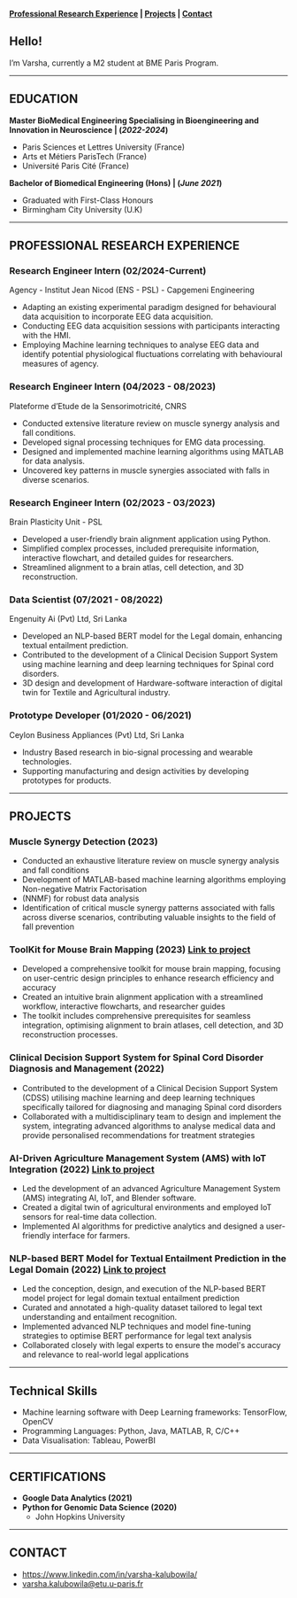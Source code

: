 
**[Professional Research Experience](#professional-research-experience) | [Projects](#projects) | [Contact](#contact)**

## Hello!
I’m Varsha, currently a M2 student at BME Paris Program.

---

## EDUCATION

**Master BioMedical Engineering Specialising in Bioengineering and Innovation in Neuroscience | (_2022-2024_)**
  - Paris Sciences et Lettres University (France)
  - Arts et Métiers ParisTech (France)
  - Université Paris Cité (France)<br>
  
**Bachelor of Biomedical Engineering (Hons) | (_June 2021_)**
  - Graduated with First-Class Honours
  - Birmingham City University (U.K)

---

## PROFESSIONAL RESEARCH EXPERIENCE

### Research Engineer Intern (02/2024-Current)
Agency - Institut Jean Nicod (ENS - PSL) - Capgemeni Engineering 
  - Adapting an existing experimental paradigm designed for behavioural data acquisition to incorporate EEG data acquisition.
  - Conducting EEG data acquisition sessions with participants interacting with the HMI.
  - Employing Machine learning techniques to analyse EEG data and identify potential physiological fluctuations correlating with behavioural measures of agency.
 
### Research Engineer Intern (04/2023 - 08/2023)
Plateforme d’Etude de la Sensorimotricité, CNRS
  - Conducted extensive literature review on muscle synergy analysis and fall conditions.
  - Developed signal processing techniques for EMG data processing.
  - Designed and implemented machine learning algorithms using MATLAB for data analysis.
  - Uncovered key patterns in muscle synergies associated with falls in diverse scenarios.

### Research Engineer Intern (02/2023 - 03/2023)
Brain Plasticity Unit - PSL
  - Developed a user-friendly brain alignment application using Python.
  - Simplified complex processes, included prerequisite information, interactive flowchart, and detailed guides for researchers.
  - Streamlined alignment to a brain atlas, cell detection, and 3D reconstruction.
    
### Data Scientist (07/2021 - 08/2022)
Engenuity Ai (Pvt) Ltd, Sri Lanka
  - Developed an NLP-based BERT model for the Legal domain, enhancing textual entailment prediction.
  - Contributed to the development of a Clinical Decision Support System using machine learning and deep learning techniques for Spinal cord disorders.
  - 3D design and development of Hardware-software interaction of digital twin for Textile and Agricultural industry.

### Prototype Developer (01/2020 - 06/2021)
Ceylon Business Appliances (Pvt) Ltd, Sri Lanka
  - Industry Based research in bio-signal processing and wearable technologies.
  - Supporting manufacturing and design activities by developing prototypes for products. 

---

## PROJECTS

### Muscle Synergy Detection (2023)
- Conducted an exhaustive literature review on muscle synergy analysis and fall conditions
- Development of MATLAB-based machine learning algorithms employing Non-negative Matrix Factorisation
- (NNMF) for robust data analysis
- Identification of critical muscle synergy patterns associated with falls across diverse scenarios, contributing valuable insights to the field of fall prevention

### ToolKit for Mouse Brain Mapping (2023) [Link to project](https://wiki.bme-paris.com/2023-project08/tiki-index.php?page=Home)
- Developed a comprehensive toolkit for mouse brain mapping, focusing on user-centric design principles to enhance research efficiency and accuracy
- Created an intuitive brain alignment application with a streamlined workflow, interactive flowcharts, and researcher guides
- The toolkit includes comprehensive prerequisites for seamless integration, optimising alignment to brain atlases, cell detection, and 3D reconstruction processes. 

### Clinical Decision Support System for Spinal Cord Disorder Diagnosis and Management (2022)
  - Contributed to the development of a Clinical Decision Support System (CDSS) utilising machine learning and deep learning techniques specifically tailored for diagnosing and managing Spinal cord disorders
  - Collaborated with a multidisciplinary team to design and implement the system, integrating advanced algorithms to analyse medical data and provide personalised recommendations for treatment strategies

### AI-Driven Agriculture Management System (AMS) with IoT Integration (2022)  [Link to project](https://drive.google.com/u/0/uc?id=1hcPwwZDcmVIBp97mhlGNkrDuFQzIMA6r&export=download)
  - Led the development of an advanced Agriculture Management System (AMS) integrating AI, IoT, and Blender software.
  - Created a digital twin of agricultural environments and employed IoT sensors for real-time data collection.
  - Implemented AI algorithms for predictive analytics and designed a user-friendly interface for farmers.

### NLP-based BERT Model for Textual Entailment Prediction in the Legal Domain (2022) [Link to project](https://www.engenuityai.com/general-4)
  - Led the conception, design, and execution of the NLP-based BERT model project for legal domain textual entailment prediction
  - Curated and annotated a high-quality dataset tailored to legal text understanding and entailment recognition.
  - Implemented advanced NLP techniques and model fine-tuning strategies to optimise BERT performance for legal text analysis
  - Collaborated closely with legal experts to ensure the model's accuracy and relevance to real-world legal applications

---


## Technical Skills

- Machine learning software with Deep Learning frameworks: TensorFlow, OpenCV
- Programming Languages: Python, Java, MATLAB, R, C/C++
- Data Visualisation: Tableau, PowerBI

---

## CERTIFICATIONS

- **Google Data Analytics (2021)**
- **Python for Genomic Data Science (2020)**
  - John Hopkins University
 
---

## CONTACT
- https://www.linkedin.com/in/varsha-kalubowila/
- varsha.kalubowila@etu.u-paris.fr
